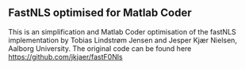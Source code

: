 ## FastNLS optimised for Matlab Coder

This is an simplification and Matlab Coder optimisation of the fastNLS implementation by Tobias Lindstrøm Jensen and Jesper Kjær Nielsen, Aalborg University.
The original code can be found here https://github.com/jkjaer/fastF0Nls